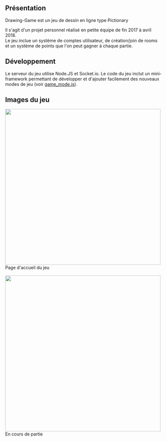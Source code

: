 ## Présentation

Drawing-Game est un jeu de dessin en ligne type Pictionary

Il s'agit d'un projet personnel réalisé en petite équipe de fin 2017 à avril 2018.\
Le jeu inclue un système de comptes utilisateur, de création/join de rooms et un système de points que l'on peut gagner à chaque partie.

## Développement
Le serveur du jeu utilise Node.JS et Socket.io.
Le code du jeu inclut un mini-framework permettant de développer et d'ajouter facilement des nouveaux modes de jeu (voir [game_mode.js](https://github.com/SimonROZEC/Drawing-Game/blob/master/controllers/game/game_mode.js)). 

## Images du jeu

<img src="https://github.com/SimonROZEC/Drawing-Game/blob/master/screenshots/connexion.png" width="500">
Page d'accueil du jeu<br/><br/>

<img src="https://github.com/SimonROZEC/Drawing-Game/blob/master/screenshots/partie.png" width="500">
En cours de partie  
